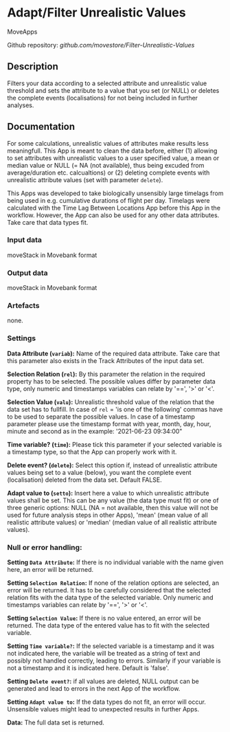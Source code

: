 # Adapt/Filter Unrealistic Values

MoveApps

Github repository: *github.com/movestore/Filter-Unrealistic-Values*

## Description
Filters your data according to a selected attribute and unrealistic value threshold and sets the attribute to a value that you set (or NULL) or deletes the complete events (localisations) for not being included in further analyses.

## Documentation
For some calculations, unrealistic values of attributes make results less meaningfull. This App is meant to clean the data before, either (1) allowing to set attributes with unrealistic values to a user specified value, a mean or median value or NULL (= NA (not available), thus being excuded from average/duration etc. calcualtions) or (2) deleting complete events with unrealistic attribute values (set with parameter `delete`).

This Apps was developed to take biologically unsensibly large timelags from being used in e.g. cumulative durations of flight per day. Timelags were calculated with the Time Lag Between Locations App before this App in the workflow. However, the App can also be used for any other data attributes. Take care that data types fit.

### Input data
moveStack in Movebank format

### Output data
moveStack in Movebank format

### Artefacts
none.

### Settings
**Data Attribute (`variab`):** Name of the required data attribute. Take care that this parameter also exists in the Track Attributes of the input data set.

**Selection Relation (`rel`):** By this parameter the relation in the required property has to be selected. The possible values differ by parameter data type, only numeric and timestamps variables can relate by '==', '>' or '<'.

**Selection Value (`valu`):** Unrealistic threshold value of the relation that the data set has to fullfill. In case of `rel` = 'is one of the following' commas have to be used to separate the possible values. In case of a timestamp parameter please use the timestamp format with year, month, day, hour, minute and second as in the example: '2021-06-23 09:34:00"

**Time variable? (`time`):** Please tick this parameter if your selected variable is a timestamp type, so that the App can properly work with it.

**Delete event? (`delete`):** Select this option if, instead of unrealistic attribute values being set to a value (below), you want the complete event (localisation) deleted from the data set. Default FALSE.

**Adapt value to (`setto`):** Insert here a value to which unrealistic attribute values shall be set. This can be any value (the data type must fit) or one of three generic options: NULL (NA = not available, then this value will not be used for future analysis steps in other Apps), 'mean' (mean value of all realistic attribute values) or 'median' (median value of all realistic attribute values).

### Null or error handling:
**Setting `Data Attribute`:** If there is no individual variable with the name given here, an error will be returned.

**Setting `Selection Relation`:** If none of the relation options are selected, an error will be returned. It has to be carefully considered that the selected relation fits with the data type of the selected variable. Only numeric and timestamps variables can relate by '==', '>' or '<'.

**Setting `Selection Value`:** If there is no value entered, an error will be returned. The data type of the entered value has to fit with the selected variable.

**Setting `Time variable?`:** If the selected variable is a timestamp and it was not indicated here, the variable will be treated as a string of text and possibly not handled correctly, leading to errors. Similarly if your variable is not a timestamp and it is indicated here. Default is 'false'.

**Setting `Delete event?`:** if all values are deleted, NULL output can be generated and lead to errors in the next App of the workflow.

**Setting `Adapt value to`:** If the data types do not fit, an error will occur. Unsensible values might lead to unexpected results in further Apps.

**Data:** The full data set is returned.
